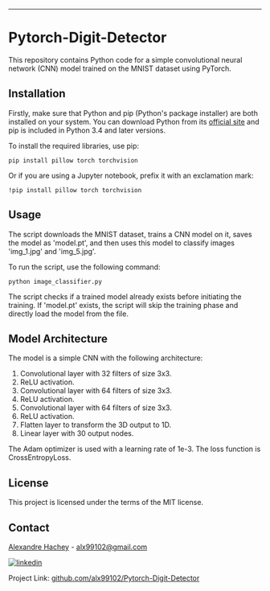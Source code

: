 ---
# Pytorch-Digit-Detector

This repository contains Python code for a simple convolutional neural network (CNN) model trained on the MNIST dataset using PyTorch.

## Installation

Firstly, make sure that Python and pip (Python's package installer) are both installed on your system. You can download Python from its [official site](https://www.python.org/) and pip is included in Python 3.4 and later versions.

To install the required libraries, use pip:

```
pip install pillow torch torchvision
```

Or if you are using a Jupyter notebook, prefix it with an exclamation mark:

```
!pip install pillow torch torchvision
```

## Usage

The script downloads the MNIST dataset, trains a CNN model on it, saves the model as 'model.pt', and then uses this model to classify images 'img_1.jpg' and 'img_5.jpg'.

To run the script, use the following command:

```
python image_classifier.py
```

The script checks if a trained model already exists before initiating the training. If 'model.pt' exists, the script will skip the training phase and directly load the model from the file.

## Model Architecture

The model is a simple CNN with the following architecture:

1. Convolutional layer with 32 filters of size 3x3.
2. ReLU activation.
3. Convolutional layer with 64 filters of size 3x3.
4. ReLU activation.
5. Convolutional layer with 64 filters of size 3x3.
6. ReLU activation.
7. Flatten layer to transform the 3D output to 1D.
8. Linear layer with 30 output nodes.

The Adam optimizer is used with a learning rate of 1e-3. The loss function is CrossEntropyLoss.

## License

This project is licensed under the terms of the MIT license.

## Contact
[Alexandre Hachey](https://www.linkedin.com/in/alexandre-hachey-095210254/) - alx99102@gmail.com

[![linkedin][linkedin-shield]][linkedin-url] 

Project Link: [github.com/alx99102/Pytorch-Digit-Detector](https://github.com/alx99102/Pytorch-Digit-Detector/)


[linkedin-shield]: https://img.shields.io/badge/-LinkedIn-black.svg?style=for-the-badge&logo=linkedin&colorB=555

[linkedin-url]: https://www.linkedin.com/in/alexandre-hachey-095210254/
